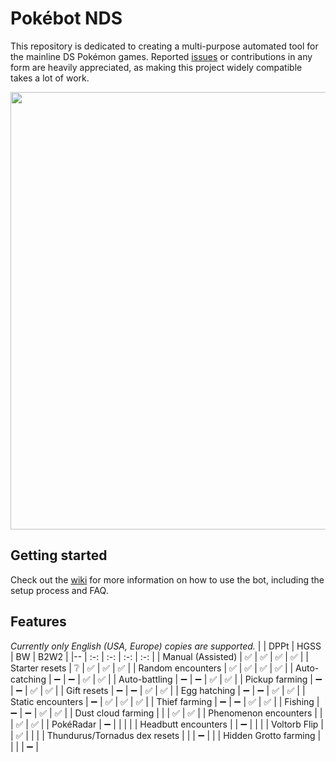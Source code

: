 # Pokébot NDS
This repository is dedicated to creating a multi-purpose automated tool for the mainline DS Pokémon games. Reported [issues](https://github.com/wyanido/pokebot-nds/issues) or contributions in any form are heavily appreciated, as making this project widely compatible takes a lot of work.

<img src="https://github.com/wyanido/pokebot-nds/blob/main/wiki/dashboard.png" width="700"/>

## Getting started
Check out the [wiki](https://github.com/wyanido/pokebot-nds/wiki) for more information on how to use the bot, including the setup process and FAQ.

## Features

_Currently only English (USA, Europe) copies are supported._
|  						| DPPt | HGSS | BW | B2W2 | 
|--						| :-: | :-: | :-: | :-: |
| Manual (Assisted)     | ✅ | ✅ | ✅ | ✅ |
| Starter resets 		| ❔ | ✅ | ✅ | ✅ |
| Random encounters		| ✅ | ✅ | ✅ | ✅ |
| Auto-catching			| ➖ | ➖ | ✅ | ✅ |
| Auto-battling			| ➖ | ➖ | ✅ | ✅ |
| Pickup farming		| ➖ | ➖ | ✅ | ✅ |
| Gift resets 			| ➖ | ➖ | ✅ | ✅ |
| Egg hatching			| ➖ | ➖ | ✅ | ✅ |
| Static encounters 	| ➖ | ✅ | ✅ | ✅ |
| Thief farming			| ➖ | ➖ | ✅ | ✅ |
| Fishing			   	| ➖ | ➖ | ✅ | ✅ |
| Dust cloud farming	|  |  | ✅ | ✅ |
| Phenomenon encounters	|  |  | ✅ | ✅ |
| PokéRadar			   	| ➖ |  |  |  |
| Headbutt encounters			   	|  | ➖ |  |  |
| Voltorb Flip			   	|  | ✅ |  |  |
| Thundurus/Tornadus dex resets	|  |  | ➖ |  |
| Hidden Grotto farming	|  |  |  | ➖ |
